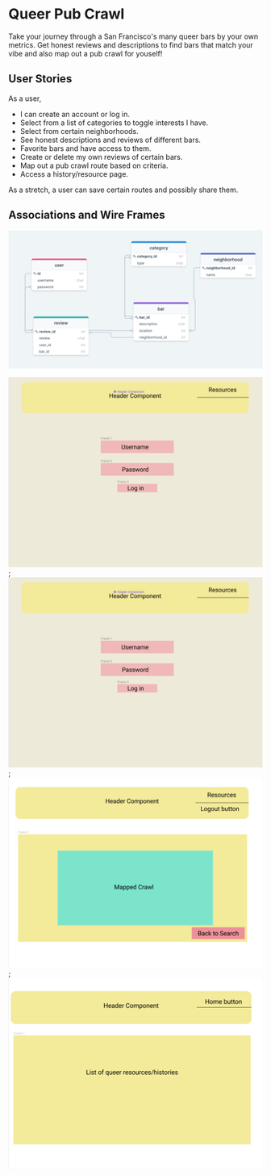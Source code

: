 <h1>Queer Pub Crawl</h1>

Take your journey through a San Francisco's many queer bars by your own metrics. Get honest reviews and descriptions to find bars that match your vibe and also map out a pub crawl for youself!

<h2>User Stories</h2>

As a user,

<ul>
    <li>I can create an account or log in.</li>
    <li>Select from a list of categories to toggle interests I have.</li>
    <li>Select from certain neighborhoods.</li>
    <li>See honest descriptions and reviews of different bars.</li>
    <li>Favorite bars and have access to them.</li>
    <li>Create or delete my own reviews of certain bars.</li>
    <li>Map out a pub crawl route based on criteria.</li>
    <li>Access a history/resource page.</li>
</ul>

As a stretch, a user can save certain routes and possibly share them.


<h2>Associations and Wire Frames</h2>

![associations](public/associations_table.png)


![login](public/login.png);
![first_route](public/login.png);
![map](public/map_route.png);
![resource](public/resource.png)
